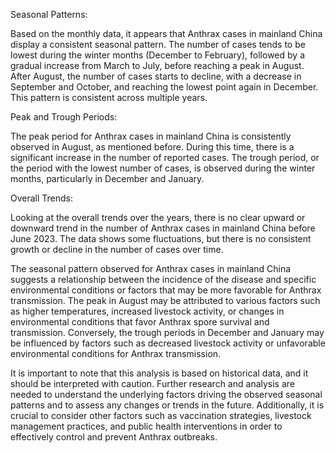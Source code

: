 Seasonal Patterns: 

Based on the monthly data, it appears that Anthrax cases in mainland China display a consistent seasonal pattern. The number of cases tends to be lowest during the winter months (December to February), followed by a gradual increase from March to July, before reaching a peak in August. After August, the number of cases starts to decline, with a decrease in September and October, and reaching the lowest point again in December. This pattern is consistent across multiple years.

Peak and Trough Periods: 

The peak period for Anthrax cases in mainland China is consistently observed in August, as mentioned before. During this time, there is a significant increase in the number of reported cases. The trough period, or the period with the lowest number of cases, is observed during the winter months, particularly in December and January. 

Overall Trends: 

Looking at the overall trends over the years, there is no clear upward or downward trend in the number of Anthrax cases in mainland China before June 2023. The data shows some fluctuations, but there is no consistent growth or decline in the number of cases over time.

The seasonal pattern observed for Anthrax cases in mainland China suggests a relationship between the incidence of the disease and specific environmental conditions or factors that may be more favorable for Anthrax transmission. The peak in August may be attributed to various factors such as higher temperatures, increased livestock activity, or changes in environmental conditions that favor Anthrax spore survival and transmission. Conversely, the trough periods in December and January may be influenced by factors such as decreased livestock activity or unfavorable environmental conditions for Anthrax transmission.

It is important to note that this analysis is based on historical data, and it should be interpreted with caution. Further research and analysis are needed to understand the underlying factors driving the observed seasonal patterns and to assess any changes or trends in the future. Additionally, it is crucial to consider other factors such as vaccination strategies, livestock management practices, and public health interventions in order to effectively control and prevent Anthrax outbreaks.
